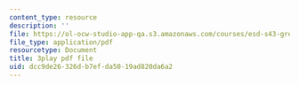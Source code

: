 ```yaml
---
content_type: resource
description: ''
file: https://ol-ocw-studio-app-qa.s3.amazonaws.com/courses/esd-s43-green-supply-chain-management-spring-2014/dcc9de26326db7efda5019ad820da6a2_A0owfH3UERI.pdf
file_type: application/pdf
resourcetype: Document
title: 3play pdf file
uid: dcc9de26-326d-b7ef-da50-19ad820da6a2
---
```

